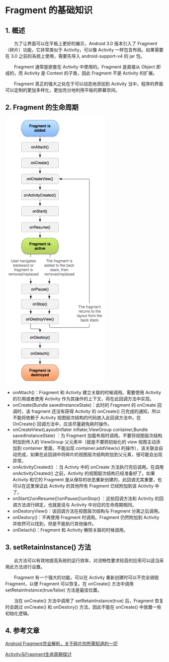# Fragment 的基础知识

## 1. 概述

　　为了让界面可以在平板上更好的展示，Android 3.0 版本引入了 Fragment（碎片）功能，它非常类似于 Activity，可以像 Activity 一样包含布局。如果需要在 3.0 之前的系统上使用，需要先导入 android-support-v4 的 jar 包。

　　Fragment 通常是嵌套在 Activity 中使用的。Fragment 是直接从 Object 即成的，而 Activity 是 Context 的子类，因此 Fragment 不是 Activity 的扩展。

　　Fragment 真正的强大之处在于可以动态地添加到 Activity 当中，程序的界面可以定制的更加多样化，更加充分地利用平板的屏幕空间。　　

## 2. Fragment 的生命周期

![](image/生命周期图.png)



* onAttach()：Fragment 和 Activity 建立关联的时候调用。需要使用 Activity 的引用或者使用 Activity 作为其操作的上下文，将在此回调方法中实现。
* onCreate(Bundle savedInstanceState)：此时的 Fragment 的 onCreate 回调时，该 fragment 还没有获得 Activity 的 onCreate() 已完成的通知，所以不能将依赖于 Activity 视图层次结构的代码放入此回调方法中。在 OnCreate() 回调方法中，应该尽量避免耗时操作。
* onCreateView(LayoutInflater inflater,ViewGroup container,Bundle savedInstanceState) ：为 Fragment 加载布局时调用。不要将视图层次结构附加到传入的 ViewGroup 父元素中（就是不要把初始化的 view  视图主动添加到 container 里面，不能出现 container.addView(v) 的操作），该关联会自动完成，如果在此回调中将碎片的视图层次结构附加到父元素，很可能会出现异常。
* onActivityCreated() ：当 Activty 中的 onCreate 方法执行完后调用。在调用 onActivityCreated() 之前，Activity 的视图层次结构已经准备好了。如果 Activity 和它的 Fragment 是从保存的状态重新创建的，此回调尤其重要，也可以在这里保证此 Activity 的其他所有 Fragment 已经附加到该 Activity 中了。
* onStart()\onResume()\onPause()\onStop() ：这些回调方法和 Activity 的回调方法进行绑定，也就是说与 Activity 中对应的生命周期相同。
* onDestoryView()：该回调方法在视图层次结构与 Fragment 分离之后调用。
* onDestory()：不再使用 Fragment 时调用。Fragment 仍然附加到 Activity 并依然可以找到，但是不能执行其他操作。
* onDetach()：Fragment 和 Activity 解除关联的时候调用。

## 3. setRetainInstance() 方法

　　此方法可以有效地提高系统的运行效率，对流畅性要求较高的应用可以适当采用此方法进行设置。

　　Fragment 有一个强大的功能，可以在 Activity 重新创建时可以不完全销毁 Fragment，以便 Fragment 可以恢复。在 onCreate() 方法中调用 setRetainInstance(true/false) 方法是最佳位置。

　　当在 onCreate() 方法中调用了 setRetainInstance(true) 后，Fragment 恢复时会跳过 onCreate() 和 onDestory() 方法，因此不能在 onCreate() 中放置一些初始化逻辑。


## 4. 参考文章
[Android Fragment完全解析，关于碎片你所需知道的一切](https://blog.csdn.net/guolin_blog/article/details/8881711)

[Activity与Fragment生命周期探讨](https://www.jianshu.com/p/1b3f829810a1)

